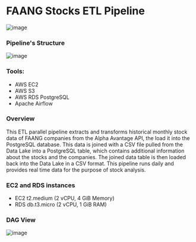 # FAANG Stocks ETL Pipeline
![image](https://github.com/user-attachments/assets/6ce93fd8-fc09-4b85-91e0-30e9e58be8e9)

### Pipeline's Structure
![image](https://github.com/user-attachments/assets/4c03b24b-7546-48e7-8230-3f9d1ab6f33f)

### Tools:
* AWS EC2
* AWS S3
* AWS RDS PostgreSQL
* Apache Airflow

### Overview

This ETL parallel pipeline extracts and transforms historical monthly stock data of FAANG companies from the Alpha Avantage API, the load it into the PostgreSQL database. This data is joined with a CSV file pulled from the Data Lake into a PostgreSQL table, which contains additional information about the stocks and the companies. The joined data table is then loaded back into the Data Lake in a CSV format. This pipeline runs daily and provides real time data for the purpose of stock analysis.

### EC2 and RDS instances
* EC2 t2.medium (2 vCPU, 4 GiB Memory)
* RDS db.t3.micro (2 vCPU, 1 GiB RAM)
  
### DAG View
![image](https://github.com/user-attachments/assets/c32a51c0-d392-448e-a2a6-0e95779b29a6)
